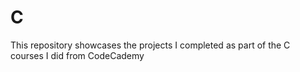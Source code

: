 # C
This repository showcases the projects I completed as part of the C courses I did from CodeCademy

